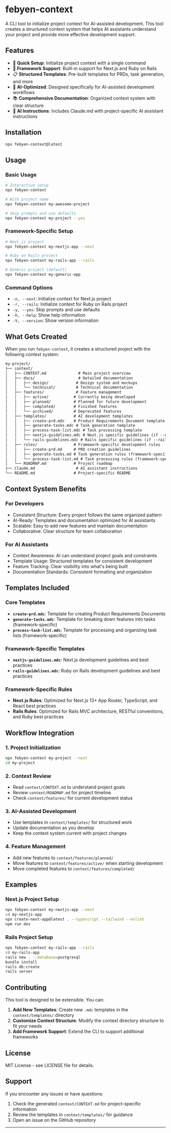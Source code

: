 # febyen-context

A CLI tool to initialize project context for AI-assisted development. This tool creates a structured context system that helps AI assistants understand your project and provide more effective development support.

## Features

- 🚀 **Quick Setup**: Initialize project context with a single command
- 🎯 **Framework Support**: Built-in support for Next.js and Ruby on Rails
- 📋 **Structured Templates**: Pre-built templates for PRDs, task generation, and more
- 🤖 **AI-Optimized**: Designed specifically for AI-assisted development workflows
- 📚 **Comprehensive Documentation**: Organized context system with clear structure
- 🧠 **AI Instructions**: Includes Claude.md with project-specific AI assistant instructions

## Installation

```bash
npx febyen-context@latest
```

## Usage

### Basic Usage

```bash
# Interactive setup
npx febyen-context

# With project name
npx febyen-context my-awesome-project

# Skip prompts and use defaults
npx febyen-context my-project --yes
```

### Framework-Specific Setup

```bash
# Next.js project
npx febyen-context my-nextjs-app --next

# Ruby on Rails project
npx febyen-context my-rails-app --rails

# Generic project (default)
npx febyen-context my-generic-app
```

### Command Options

- `-n, --next`: Initialize context for Next.js project
- `-r, --rails`: Initialize context for Ruby on Rails project
- `-y, --yes`: Skip prompts and use defaults
- `-h, --help`: Show help information
- `-V, --version`: Show version information

## What Gets Created

When you run `febyen-context`, it creates a structured project with the following context system:

```md
my-project/
├── context/
│   ├── CONTEXT.md              # Main project overview
│   ├── docs/                   # Detailed documentation
│   │   ├── design/            # Design system and mockups
│   │   └── technical/         # Technical documentation
│   ├── features/              # Feature management
│   │   ├── active/           # Currently being developed
│   │   ├── planned/          # Planned for future development
│   │   ├── completed/        # Finished features
│   │   └── archived/         # Deprecated features
│   ├── templates/            # AI development templates
│   │   ├── create-prd.mdc    # Product Requirements Document template
│   │   ├── generate-tasks.mdc # Task generation template
│   │   ├── process-task-list.mdc # Task processing template
│   │   ├── nextjs-guidelines.mdc # Next.js specific guidelines (if --next)
│   │   └── rails-guidelines.mdc # Rails specific guidelines (if --rails)
│   ├── rules/                # Framework-specific development rules
│   │   ├── create-prd.md     # PRD creation guidelines
│   │   ├── generate-tasks.md # Task generation rules (framework-specific)
│   │   └── process-task-list.md # Task processing rules (framework-specific)
│   └── ROADMAP.md            # Project roadmap
├── Claude.md                  # AI assistant instructions
└── README.md                 # Project-specific README
```

## Context System Benefits

### For Developers

- Consistent Structure: Every project follows the same organized pattern
- AI-Ready: Templates and documentation optimized for AI assistants
- Scalable: Easy to add new features and maintain documentation
- Collaborative: Clear structure for team collaboration

### For AI Assistants

- Context Awareness: AI can understand project goals and constraints
- Template Usage: Structured templates for consistent development
- Feature Tracking: Clear visibility into what's being built
- Documentation Standards: Consistent formatting and organization

## Templates Included

### Core Templates

- **`create-prd.mdc`**: Template for creating Product Requirements Documents
- **`generate-tasks.mdc`**: Template for breaking down features into tasks (framework-specific)
- **`process-task-list.mdc`**: Template for processing and organizing task lists (framework-specific)

### Framework-Specific Templates

- **`nextjs-guidelines.mdc`**: Next.js development guidelines and best practices
- **`rails-guidelines.mdc`**: Ruby on Rails development guidelines and best practices

### Framework-Specific Rules

- **Next.js Rules**: Optimized for Next.js 13+ App Router, TypeScript, and React best practices
- **Rails Rules**: Optimized for Rails MVC architecture, RESTful conventions, and Ruby best practices

## Workflow Integration

### 1. Project Initialization

```bash
npx febyen-context my-project --next
cd my-project
```

### 2. Context Review

- Read `context/CONTEXT.md` to understand project goals
- Review `context/ROADMAP.md` for project timeline
- Check `context/features/` for current development status

### 3. AI-Assisted Development

- Use templates in `context/templates/` for structured work
- Update documentation as you develop
- Keep the context system current with project changes

### 4. Feature Management

- Add new features to `context/features/planned/`
- Move features to `context/features/active/` when starting development
- Move completed features to `context/features/completed/`

## Examples

### Next.js Project Setup

```bash
npx febyen-context my-nextjs-app --next
cd my-nextjs-app
npx create-next-app@latest . --typescript --tailwind --eslint
npm run dev
```

### Rails Project Setup

```bash
npx febyen-context my-rails-app --rails
cd my-rails-app
rails new . --database=postgresql
bundle install
rails db:create
rails server
```

## Contributing

This tool is designed to be extensible. You can:

1. **Add New Templates**: Create new `.mdc` templates in the `context/templates/` directory
2. **Customize Context Structure**: Modify the context directory structure to fit your needs
3. **Add Framework Support**: Extend the CLI to support additional frameworks

## License

MIT License - see LICENSE file for details.

## Support

If you encounter any issues or have questions:

1. Check the generated `context/CONTEXT.md` for project-specific information
2. Review the templates in `context/templates/` for guidance
3. Open an issue on the GitHub repository

---
